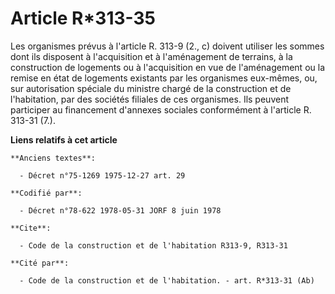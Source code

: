 # Article R*313-35

Les organismes prévus à l'article R. 313-9 (2., c) doivent utiliser les sommes dont ils disposent à l'acquisition et à
l'aménagement  de terrains, à la construction de logements ou à l'acquisition en vue de l'aménagement ou la remise en état de
logements existants par les organismes eux-mêmes, ou, sur autorisation spéciale du ministre chargé de la construction et de
l'habitation, par des sociétés filiales de ces organismes. Ils peuvent participer au financement d'annexes sociales
conformément à l'article R. 313-31 (7.).

**Liens relatifs à cet article**

	**Anciens textes**:

	  - Décret n°75-1269 1975-12-27 art. 29

	**Codifié par**:

	  - Décret n°78-622 1978-05-31 JORF 8 juin 1978

	**Cite**:

	  - Code de la construction et de l'habitation R313-9, R313-31

	**Cité par**:

	  - Code de la construction et de l'habitation. - art. R*313-31 (Ab)
